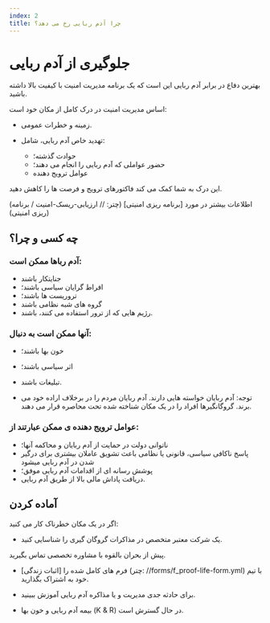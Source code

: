 ```yaml
---
index: 2
title: چرا آدم ربایی رخ می دهد؟
---
```

# جلوگیری از آدم ربایی

بهترین دفاع در برابر آدم ربایی این است که یک برنامه مدیریت امنیت با کیفیت بالا داشته باشید.

اساس مدیریت امنیت در درک کامل از مکان خود است:

* زمینه و خطرات عمومی.

* تهدید خاص آدم ربایی، شامل:
    *   حوادث گذشته؛
    *   حضور عواملی که آدم ربایی را انجام می دهند؛
    *   عوامل ترویج دهنده

این درک به شما کمک می کند فاکتورهای ترویج و فرصت ها را کاهش دهید.

(اطلاعات بیشتر در مورد [برنامه ریزی امنیتی] (چتر: // ارزیابی-ریسک-امنیت / برنامه ریزی امنیتی))

## چه کسی و چرا؟

### آدم رباها ممكن است:

*   جنایتکار باشند
*   افراط گرایان سیاسی باشند؛
*   تروریست ها باشند؛
*   گروه های شبه نظامی باشند
*   رژیم هایی که از ترور استفاده می کنند، باشند.

### آنها ممکن است به دنبال:

*   خون بها باشند؛
*   اثر سیاسی باشند؛
*   تبلیغات باشند.

* توجه: آدم ربایان خواسته هایی دارند. آدم ربایان مردم را در برخلاف اراده خود می برند. گروگانگیرها افراد را در یک مکان شناخته شده تحت محاصره قرار می دهند.

### عوامل ترویج دهنده ی ممکن عبارتند از:

*   ناتوانی دولت در حمایت از آدم ربایان و محاکمه آنها؛
*   پاسخ ناکافی سیاسی، قانونی یا نظامی باعث تشویق عاملان بیشتری برای درگیر شدن در آدم ربایی میشود
*   پوشش رسانه ای از اقدامات آدم ربایی موفق؛
*   دریافت پاداش مالی بالا از طریق آدم ربایی.

## آماده کردن

اگر در یک مکان خطرناک کار می کنید:

*   یک شرکت معتبر متخصص در مذاکرات گروگان گیری را شناسایی کنید.

پیش از بحران بالقوه با مشاوره تخصصی تماس بگیرید.

*   فرم های کامل شده را [اثبات زندگی] (چتر: //forms/f_proof-life-form.yml) با تیم خود به اشتراک بگذارید.

*   برای حادثه جدی مدیریت و یا مذاکره آدم ربایی آموزش ببینید.

*   بیمه آدم ربایی و خون بها (K & R) در حال گسترش است.